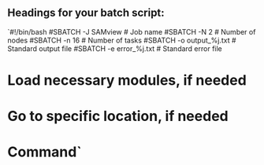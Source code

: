 ## Headings for your batch script:

`#!/bin/bash
#SBATCH -J SAMview                            # Job name
#SBATCH -N 2                                # Number of nodes
#SBATCH -n 16                               # Number of tasks
#SBATCH -o output_%j.txt                    # Standard output file
#SBATCH -e error_%j.txt                     # Standard error file

# Load necessary modules, if needed

# Go to specific location, if needed

# Command`
